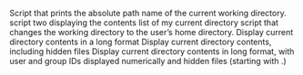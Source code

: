 Script that prints the absolute path name of the current working directory.
 script two displaying the contents list of my current directory
script that changes the working directory to the user’s home directory.
Display current directory contents in a long format
Display current directory contents, including hidden files
Display current directory contents in long format, with user and group IDs displayed numerically and hidden files (starting with .)
